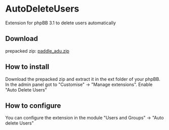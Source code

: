 # AutoDeleteUsers
Extension for phpBB 3.1 to delete users automatically

## Download
prepacked zip: [paddle_adu.zip](https://github.com/pastepaddle/AutoDeleteUsers/blob/master/paddle-adu.zip?raw=true)

## How to install
Download the prepacked zip and extract it in the ext folder of your phpBB.
In the admin panel got to "Customise" -> "Manage extensions". 
Enable "Auto Delete Users"

## How to configure
You can configure the extension in the module "Users and Groups" -> "Auto delete Users"
